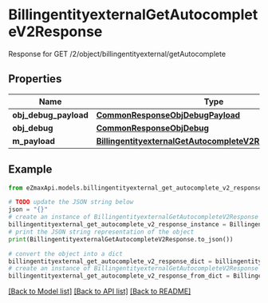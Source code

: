 # BillingentityexternalGetAutocompleteV2Response

Response for GET /2/object/billingentityexternal/getAutocomplete

## Properties

Name | Type | Description | Notes
------------ | ------------- | ------------- | -------------
**obj_debug_payload** | [**CommonResponseObjDebugPayload**](CommonResponseObjDebugPayload.md) |  | 
**obj_debug** | [**CommonResponseObjDebug**](CommonResponseObjDebug.md) |  | [optional] 
**m_payload** | [**BillingentityexternalGetAutocompleteV2ResponseMPayload**](BillingentityexternalGetAutocompleteV2ResponseMPayload.md) |  | 

## Example

```python
from eZmaxApi.models.billingentityexternal_get_autocomplete_v2_response import BillingentityexternalGetAutocompleteV2Response

# TODO update the JSON string below
json = "{}"
# create an instance of BillingentityexternalGetAutocompleteV2Response from a JSON string
billingentityexternal_get_autocomplete_v2_response_instance = BillingentityexternalGetAutocompleteV2Response.from_json(json)
# print the JSON string representation of the object
print(BillingentityexternalGetAutocompleteV2Response.to_json())

# convert the object into a dict
billingentityexternal_get_autocomplete_v2_response_dict = billingentityexternal_get_autocomplete_v2_response_instance.to_dict()
# create an instance of BillingentityexternalGetAutocompleteV2Response from a dict
billingentityexternal_get_autocomplete_v2_response_from_dict = BillingentityexternalGetAutocompleteV2Response.from_dict(billingentityexternal_get_autocomplete_v2_response_dict)
```
[[Back to Model list]](../README.md#documentation-for-models) [[Back to API list]](../README.md#documentation-for-api-endpoints) [[Back to README]](../README.md)


